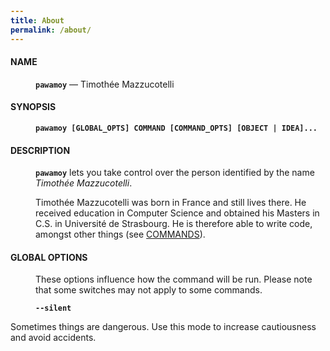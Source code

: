 ```yaml
---
title: About
permalink: /about/
---
```


<style>
.post-header {
  display: none;
}

code {
  border: none;
  padding: 0;
  font-weight: bold;
}

p {
  margin-left: 40px !important;
}

p.i2 {
  display: none;
}

p.i2 + p {
  margin-left: 80px !important;
}

p a,
p a:hover,
p a:visited {
  text-decoration: underline;
}

ul {
  list-style-type: none;
}

</style>

#### **NAME**

`pawamoy` — Timothée Mazzucotelli

#### **SYNOPSIS**

`pawamoy [GLOBAL_OPTS] COMMAND [COMMAND_OPTS] [OBJECT | IDEA]...`

#### **DESCRIPTION**

`pawamoy` lets you take control over the person identified by the name
*Timothée Mazzucotelli*.

Timothée Mazzucotelli was born in France and still lives there.
He received education in Computer Science and obtained
his Masters in C.S. in Université de Strasbourg.
He is therefore able to write code, amongst other things (see [COMMANDS](#commands)).

#### **GLOBAL OPTIONS**

These options influence how the command will be run.
Please note that some switches may not apply to some commands.


`--silent`
<p class="i2"></p>
Sometimes things are dangerous. Use this mode to increase cautiousness and
avoid accidents.




